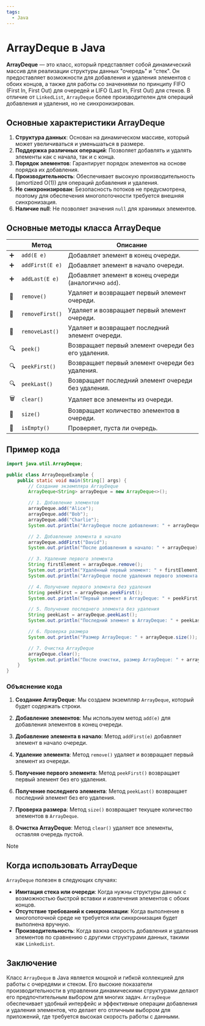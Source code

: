 ```yaml
---
tags:
  - Java
---
```

# ArrayDeque в Java

**ArrayDeque** — это класс, который представляет собой динамический массив для реализации структуры данных "очередь" и "стек". Он предоставляет возможности для добавления и удаления элементов с обоих концов, а также для работы со значениями по принципу FIFO (First In, First Out) для очередей и LIFO (Last In, First Out) для стеков. В отличие от `LinkedList`, `ArrayDeque` более производителен для операций добавления и удаления, но не синхронизирован.

## Основные характеристики ArrayDeque

1. **Структура данных**: Основан на динамическом массиве, который может увеличиваться и уменьшаться в размере.
2. **Поддержка различных операций**: Позволяет добавлять и удалять элементы как с начала, так и с конца.
3. **Порядок элементов**: Гарантирует порядок элементов на основе порядка их добавления.
4. **Производительность**: Обеспечивает высокую производительность (amortized O(1)) для операций добавления и удаления.
5. **Не синхронизирован**: Безопасность потоков не предусмотрена, поэтому для обеспечения многопоточности требуется внешняя синхронизация.
6. **Наличие null**: Не позволяет значения `null` для хранимых элементов.

## Основные методы класса ArrayDeque

|     | Метод                                       | Описание                                                       |
| --- | ------------------------------------------- | -------------------------------------------------------------- |
| ➕   | `add(E e)`                                  | Добавляет элемент в конец очереди.                             |
| ➕   | `addFirst(E e)`                             | Добавляет элемент в начало очереди.                            |
| ➕   | `addLast(E e)`                              | Добавляет элемент в конец очереди (аналогично `add`).         |
| 🔄  | `remove()`                                  | Удаляет и возвращает первый элемент очереди.                  |
| 🔄  | `removeFirst()`                             | Удаляет и возвращает первый элемент очереди.                  |
| 🔄  | `removeLast()`                              | Удаляет и возвращает последний элемент очереди.               |
| 🔍  | `peek()`                                    | Возвращает первый элемент очереди без его удаления.           |
| 🔍  | `peekFirst()`                               | Возвращает первый элемент очереди без удаления.               |
| 🔍  | `peekLast()`                                | Возвращает последний элемент очереди без удаления.            |
| 🗑️ | `clear()`                                   | Удаляет все элементы из очереди.                              |
| 📏  | `size()`                                    | Возвращает количество элементов в очереди.                    |
| 🚫  | `isEmpty()`                                 | Проверяет, пуста ли очередь.                                  |

## Пример кода

```java
import java.util.ArrayDeque;

public class ArrayDequeExample {
    public static void main(String[] args) {
        // Создание экземпляра ArrayDeque
        ArrayDeque<String> arrayDeque = new ArrayDeque<>();

        // 1. Добавление элементов
        arrayDeque.add("Alice");
        arrayDeque.add("Bob");
        arrayDeque.add("Charlie");
        System.out.println("ArrayDeque после добавления: " + arrayDeque); // Порядок гарантирован

        // 2. Добавление элемента в начало
        arrayDeque.addFirst("David");
        System.out.println("После добавления в начало: " + arrayDeque);

        // 3. Удаление первого элемента
        String firstElement = arrayDeque.remove(); 
        System.out.println("Удалённый первый элемент: " + firstElement);
        System.out.println("ArrayDeque после удаления первого элемента: " + arrayDeque);

        // 4. Получение первого элемента без удаления
        String peekFirst = arrayDeque.peekFirst();
        System.out.println("Первый элемент в ArrayDeque: " + peekFirst);

        // 5. Получение последнего элемента без удаления
        String peekLast = arrayDeque.peekLast();
        System.out.println("Последний элемент в ArrayDeque: " + peekLast);

        // 6. Проверка размера
        System.out.println("Размер ArrayDeque: " + arrayDeque.size());

        // 7. Очистка ArrayDeque
        arrayDeque.clear();
        System.out.println("После очистки, размер ArrayDeque: " + arrayDeque.size()); // Размер: 0
    }
}
```

### Объяснение кода

1. **Создание ArrayDeque**: Мы создаем экземпляр `ArrayDeque`, который будет содержать строки.

2. **Добавление элементов**: Мы используем метод `add(e)` для добавления элементов в конец очереди.

3. **Добавление элемента в начало**: Метод `addFirst(e)` добавляет элемент в начало очереди.

4. **Удаление элемента**: Метод `remove()` удаляет и возвращает первый элемент из очереди.

5. **Получение первого элемента**: Метод `peekFirst()` возвращает первый элемент без его удаления.

6. **Получение последнего элемента**: Метод `peekLast()` возвращает последний элемент без его удаления.

7. **Проверка размера**: Метод `size()` возвращает текущее количество элементов в `ArrayDeque`.

8. **Очистка ArrayDeque**: Метод `clear()` удаляет все элементы, оставляя очередь пустой.

> [!note]
> ## Когда использовать ArrayDeque
> 
> `ArrayDeque` полезен в следующих случаях:
> 
> - **Имитация стека или очереди**: Когда нужны структуры данных с возможностью быстрой вставки и извлечения элементов с обоих концов.
> - **Отсутствие требований к синхронизации**: Когда выполнение в многопоточной среде не требуется или синхронизация будет выполнена вручную.
> - **Производительность**: Когда важна скорость добавления и удаления элементов по сравнению с другими структурами данных, такими как `LinkedList`.

## Заключение

Класс `ArrayDeque` в Java является мощной и гибкой коллекцией для работы с очередями и стеком. Его высокие показатели производительности в управлении динамическими структурами делают его предпочтительным выбором для многих задач. `ArrayDeque` обеспечивает удобный интерфейс и эффективные операции добавления и удаления элементов, что делает его отличным выбором для приложений, где требуется высокая скорость работы с данными.